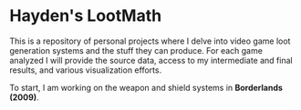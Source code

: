 # Hayden's LootMath

This is a repository of personal projects where I delve into video game loot generation systems and the stuff they can produce.
For each game analyzed I will provide the source data, access to my intermediate and final results, and various visualization efforts.

To start, I am working on the weapon and shield systems in **Borderlands (2009)**.
